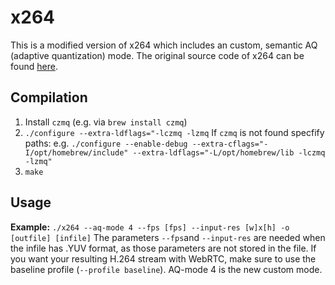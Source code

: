 # x264
This is a modified version of x264 which includes an custom, semantic AQ (adaptive quantization) mode. The original source code of x264 can be found [here](https://code.videolan.org/videolan/x264).

## Compilation
1. Install `czmq` (e.g. via `brew install czmq`)
2. `./configure --extra-ldflags="-lczmq -lzmq`
   If `czmq` is not found specfify paths:
   e.g. `./configure --enable-debug --extra-cflags="-I/opt/homebrew/include" --extra-ldflags="-L/opt/homebrew/lib -lczmq -lzmq"` 
3. `make`

## Usage
**Example:** `./x264 --aq-mode 4 --fps [fps] --input-res [w]x[h] -o [outfile] [infile]`
The parameters `--fps`and `--input-res` are needed when the infile has .YUV format, as those parameters are not stored in the file.
If you want your resulting H.264 stream with WebRTC, make sure to use the baseline profile (`--profile baseline`).
AQ-mode 4 is the new custom mode.
